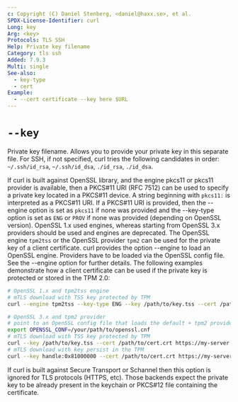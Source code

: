 ```yaml
---
c: Copyright (C) Daniel Stenberg, <daniel@haxx.se>, et al.
SPDX-License-Identifier: curl
Long: key
Arg: <key>
Protocols: TLS SSH
Help: Private key filename
Category: tls ssh
Added: 7.9.3
Multi: single
See-also:
  - key-type
  - cert
Example:
  - --cert certificate --key here $URL
---
```


# `--key`

Private key filename. Allows you to provide your private key in this separate
file. For SSH, if not specified, curl tries the following candidates in order:
`~/.ssh/id_rsa`, `~/.ssh/id_dsa`, `./id_rsa`, `./id_dsa`.

If curl is built against OpenSSL library, and the engine pkcs11 or pkcs11
provider is available, then a PKCS#11 URI (RFC 7512) can be used to specify a
private key located in a PKCS#11 device. A string beginning with `pkcs11:` is
interpreted as a PKCS#11 URI. If a PKCS#11 URI is provided, then the --engine
option is set as `pkcs11` if none was provided and the --key-type option is
set as `ENG` or `PROV` if none was provided (depending on OpenSSL version).
OpenSSL 1.x used engines, whereas starting from OpenSSL 3.x providers should
be used and engines are deprecated. The OpenSSL engine `tpm2tss` or the
OpenSSL provider `tpm2` can be used for the private key of a client certificate. curl
provides the option --engine to load an OpenSSL engine. Providers have to be
loaded via the OpenSSL config file. See the --engine option for further
details. The following examples demonstrate how a client certificate can be
used if the private key is protected or stored in the TPM 2.0:
```bash
# OpenSSL 1.x and tpm2tss engine
# mTLS download with TSS key protected by TPM
curl --engine tpm2tss --key-type ENG --key /path/to/key.tss --cert /path/to/cert.crt https://my-server.com/download/url

# OpenSSL 3.x and tpm2 provider
# point to an OpenSSL config file that loads the default + tpm2 provider
export OPENSSL_CONF=/your/path/to/openssl.cnf
# mTLS download with TSS key protected by TPM
curl --key /path/to/key.tss --cert /path/to/cert.crt https://my-server.com/download/url
# mTLS download with key persist in the TPM
curl --key handle:0x81000000 --cert /path/to/cert.crt https://my-server.com/download/url
```

If curl is built against Secure Transport or Schannel then this option is
ignored for TLS protocols (HTTPS, etc). Those backends expect the private key
to be already present in the keychain or PKCS#12 file containing the
certificate.

